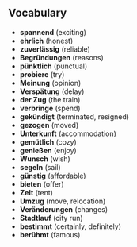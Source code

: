 ## Vocabulary

- **spannend** (exciting)
- **ehrlich** (honest)
- **zuverlässig** (reliable)
- **Begründungen** (reasons)
- **pünktlich** (punctual)
- **probiere** (try)
- **Meinung** (opinion)
- **Verspätung** (delay)
- **der Zug** (the train)
- **verbringe** (spend)
- **gekündigt** (terminated, resigned)
- **gezogen** (moved)
- **Unterkunft** (accommodation)
- **gemütlich** (cozy)
- **genießen** (enjoy)
- **Wunsch** (wish)
- **segeln** (sail)
- **günstig** (affordable)
- **bieten** (offer)
- **Zelt** (tent)
- **Umzug** (move, relocation)
- **Veränderungen** (changes)
- **Stadtlauf** (city run)
- **bestimmt** (certainly, definitely)
- **berühmt** (famous)